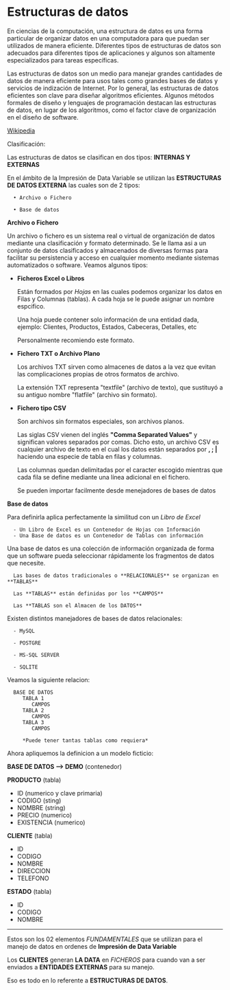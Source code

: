 # Estructuras de datos

En ciencias de la computación, una estructura de datos es una forma particular de organizar datos en una computadora para que puedan ser utilizados 
de manera eficiente. Diferentes tipos de estructuras de datos son adecuados para diferentes tipos de aplicaciones y algunos son altamente especializados 
para tareas específicas. 

Las estructuras de datos son un medio para manejar grandes cantidades de datos de manera eficiente para usos tales como grandes bases de datos y servicios 
de indización de Internet. Por lo general, las estructuras de datos eficientes son clave para diseñar algoritmos eficientes. Algunos métodos formales de 
diseño y lenguajes de programación destacan las estructuras de datos, en lugar de los algoritmos, como el factor clave de organización en el diseño de software.

[Wikipedia](https://es.wikipedia.org/wiki/Estructura_de_datos)

Clasificación:

   Las estructuras de datos se clasifican en dos tipos: **INTERNAS Y EXTERNAS**
            
   En el ámbito de la Impresión de Data Variable se utilizan las **ESTRUCTURAS DE DATOS EXTERNA** las cuales son de 2 tipos:

      • Archivo o Fichero 
  
      • Base de datos
  
**Archivo o Fichero** 

  Un archivo o fichero es un sistema real o virtual de organización de datos mediante una clasificación y formato determinado. Se le
  llama asi a un conjunto de datos clasificados y almacenados de diversas formas para facilitar su persistencia y acceso en cualquier 
  momento mediante sistemas automatizados o software. Veamos algunos tipos:
     
  - **Ficheros Excel o Libros** 
        
     Están formados por *Hojas* en las cuales podemos organizar los datos en Filas y Columnas (tablas). 
     A cada hoja se le puede asignar un nombre espcifico. 

     Una hoja puede contener solo información de una entidad dada, ejemplo: Clientes, Productos, Estados, Cabeceras, Detalles, etc
     
     Personalmente recomiendo este formato.
     
  - **Fichero TXT o Archivo Plano**
           
       Los archivos TXT sirven como almacenes de datos a la vez que evitan las complicaciones propias de otros formatos de archivo.
         
       La extensión TXT representa "textfile" (archivo de texto), que sustituyó a su antiguo nombre "flatfile" (archivo sin formato).

  - **Fichero tipo CSV**
    
       Son archivos sin formatos especiales, son archivos planos.

       Las siglas CSV vienen del inglés **"Comma Separated Values"** y significan valores separados por comas. Dicho esto, un archivo CSV 
       es cualquier archivo de texto en el cual los datos están separados por **\, ; |** haciendo una especie de tabla en filas y columnas. 

       Las columnas quedan delimitadas por el caracter escogido mientras que cada fila se define mediante una línea adicional en el fichero. 
        
       Se pueden importar facilmente desde menejadores de bases de datos
            
**Base de datos** 

   Para definirla aplica perfectamente la similitud con un *Libro de Excel*
   
      - Un Libro de Excel es un Contenedor de Hojas con Información
      - Una Base de datos es un Contenedor de Tablas con información

   Una base de datos es una colección de información organizada de forma que un software pueda seleccionar rápidamente los fragmentos de datos que 
   necesite. 
   
      Las bases de datos tradicionales o **RELACIONALES** se organizan en **TABLAS** 
      
      Las **TABLAS** están definidas por los **CAMPOS**
   
      Las **TABLAS son el Almacen de los DATOS**

   Existen distintos manejadores de bases de datos relacionales:
   
      - MySQL
      
      - POSTGRE
      
      - MS-SQL SERVER
      
      - SQLITE
      
   Veamos la siguiente relacion:
   
      BASE DE DATOS      
         TABLA 1         
            CAMPOS
         TABLA 2
            CAMPOS
         TABLA 3
            CAMPOS
            
         *Puede tener tantas tablas como requiera*
      
   Ahora apliquemos la definicion a un modelo ficticio:
   
   **BASE DE DATOS --> DEMO** (contenedor)  
      
   **PRODUCTO**  (tabla)
   - ID           (numerico y clave primaria)  
   - CODIGO       (sting)  
   - NOMBRE       (string)  
   - PRECIO       (numerico)    
   - EXISTENCIA   (numerico)          
      
   **CLIENTE**  (tabla)
   - ID  
   - CODIGO  
   - NOMBRE  
   - DIRECCION  
   - TELEFONO  
           
   **ESTADO**  (tabla)
   - ID  
   - CODIGO  
   - NOMBRE  

<hr />

Estos son los 02 elementos *FUNDAMENTALES* que se utilizan para el manejo de datos en ordenes de **Impresión de Data Variable**

Los **CLIENTES** generan **LA DATA** en *FICHEROS* para cuando van a ser enviados a **ENTIDADES EXTERNAS** para su manejo.

Eso es todo en lo referente a **ESTRUCTURAS DE DATOS**.
  
